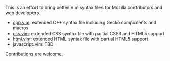 This is an effort to bring better Vim syntax files for Mozilla contributors and web developers.

* [cpp.vim](https://github.com/mozfr/mozilla.vim/blob/master/after/syntax/cpp.vim): extended C++ syntax file including Gecko components and macros
* [css.vim](https://github.com/mozfr/mozilla.vim/blob/master/after/syntax/css.vim): extended CSS syntax file with partial CSS3 and HTML5 support
* [html.vim](https://github.com/mozfr/mozilla.vim/blob/master/after/syntax/html.vim): extended HTML syntax file with partial HTML5 support
* javascript.vim: TBD

Contributions are welcome.
